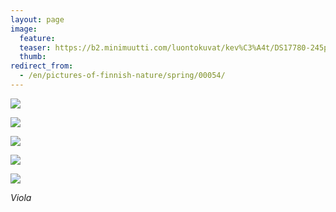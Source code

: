 ```yaml
---
layout: page
image:
  feature:
  teaser: https://b2.minimuutti.com/luontokuvat/kev%C3%A4t/DS17780-245px.jpg
  thumb:
redirect_from:
  - /en/pictures-of-finnish-nature/spring/00054/
---
```


![](https://b2.minimuutti.com/luontokuvat/kev%C3%A4t/DS17776-800px.jpg)

![](https://b2.minimuutti.com/luontokuvat/kev%C3%A4t/DS17778-800px.jpg)

![](https://b2.minimuutti.com/luontokuvat/kev%C3%A4t/DS17780-800px.jpg)

![](https://b2.minimuutti.com/luontokuvat/kev%C3%A4t/DS17790-800px.jpg)

![](https://b2.minimuutti.com/luontokuvat/kev%C3%A4t/DS17791-800px.jpg)

*Viola*
